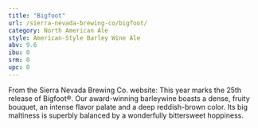 ```yaml
---
title: "Bigfoot"
url: /sierra-nevada-brewing-co/bigfoot/
category: North American Ale
style: American-Style Barley Wine Ale
abv: 9.6
ibu: 0
srm: 0
upc: 0
---
```

From the Sierra Nevada Brewing Co. website:
This year marks the 25th release of Bigfoot®. Our award-winning barleywine boasts a dense, fruity bouquet, an intense flavor palate and a deep reddish-brown color. Its big maltiness is superbly balanced by a wonderfully bittersweet hoppiness. 


